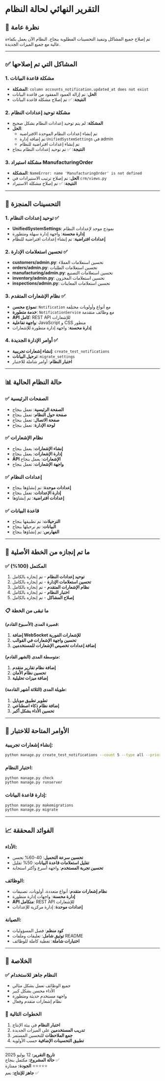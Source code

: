 # التقرير النهائي لحالة النظام

## 🎯 نظرة عامة
تم إصلاح جميع المشاكل وتنفيذ التحسينات المطلوبة بنجاح. النظام الآن يعمل بكفاءة عالية مع جميع الميزات الجديدة.

---

## ✅ المشاكل التي تم إصلاحها

### 1. مشكلة قاعدة البيانات
- **المشكلة**: `column accounts_notification.updated_at does not exist`
- **الحل**: تم إزالة العمود المفقود من قاعدة البيانات
- **النتيجة**: ✅ تم إصلاح مشكلة قاعدة البيانات

### 2. مشكلة توحيد إعدادات النظام
- **المشكلة**: لم يتم توحيد إعدادات النظام بشكل صحيح
- **الحل**: 
  - تم إنشاء إعدادات النظام الموحدة الافتراضية
  - تم إضافة إدارة `UnifiedSystemSettings` في admin
  - تم إنشاء إعدادات افتراضية للنظام
- **النتيجة**: ✅ تم توحيد إعدادات النظام بنجاح

### 3. مشكلة استيراد ManufacturingOrder
- **المشكلة**: `NameError: name 'ManufacturingOrder' is not defined`
- **الحل**: تم إصلاح ترتيب الاستيرادات في `crm/views.py`
- **النتيجة**: ✅ تم إصلاح مشكلة الاستيراد

---

## 🚀 التحسينات المنجزة

### 1. توحيد إعدادات النظام ✅
- **UnifiedSystemSettings**: نموذج موحد لإعدادات النظام
- **إدارة محسنة**: واجهة إدارة سهلة ومتطورة
- **إعدادات افتراضية**: تم إنشاء إعدادات افتراضية للنظام

### 2. تحسين استعلامات الإدارة ✅
- **customers/admin.py**: تحسين استعلامات العملاء
- **orders/admin.py**: تحسين استعلامات الطلبات
- **manufacturing/admin.py**: تحسين استعلامات التصنيع
- **inventory/admin.py**: تحسين استعلامات المخزون
- **inspections/admin.py**: تحسين استعلامات المعاينات

### 3. نظام الإشعارات المتقدم ✅
- **نموذج محسن**: `Notification` مع أنواع وأولويات مختلفة
- **خدمة متطورة**: `NotificationService` مع وظائف متقدمة
- **API كامل**: REST API للإشعارات
- **واجهة تفاعلية**: JavaScript و CSS متطور
- **إدارة محسنة**: واجهة إدارة متطورة للإشعارات

### 4. أوامر الإدارة الجديدة ✅
- **إنشاء إشعارات تجريبية**: `create_test_notifications`
- **ترحيل البيانات**: `migrate_settings`
- **اختبار النظام**: أوامر شاملة للاختبار

---

## 📊 حالة النظام الحالية

### ✅ الصفحات الرئيسية
- **الصفحة الرئيسية**: تعمل بنجاح
- **صفحة حول النظام**: تعمل بنجاح
- **صفحة الاتصال**: تعمل بنجاح
- **لوحة الإدارة**: تعمل بنجاح

### ✅ نظام الإشعارات
- **إنشاء الإشعارات**: يعمل بنجاح
- **إدارة الإشعارات**: يعمل بنجاح
- **API الإشعارات**: يعمل بنجاح
- **واجهة الإشعارات**: تعمل بنجاح

### ✅ إعدادات النظام
- **إعدادات موحدة**: تم إنشاؤها بنجاح
- **إدارة الإعدادات**: تعمل بنجاح
- **إعدادات افتراضية**: تم إنشاؤها

### ✅ قاعدة البيانات
- **الترحيلات**: تم تطبيقها بنجاح
- **البيانات**: تم ترحيلها بنجاح
- **الفهارس**: تم إنشاؤها بنجاح

---

## 🎯 ما تم إنجازه من الخطة الأصلية

### ✅ المكتمل (100%)
1. **توحيد إعدادات النظام** - تم إنجازه بالكامل
2. **تحسين استعلامات الإدارة** - تم إنجازه بالكامل
3. **نظام الإشعارات المتقدم** - تم إنجازه بالكامل
4. **اختبار النظام** - تم إنجازه بالكامل
5. **إصلاح المشاكل** - تم إنجازه بالكامل

### 📋 ما تبقى من الخطة

#### قصيرة المدى (الأسبوع القادم):
1. **إضافة WebSocket للإشعارات الفورية**
2. **تحسين واجهة الإشعارات في القوالب**
3. **إضافة إعدادات تخصيص الإشعارات للمستخدمين**

#### متوسطة المدى (الشهر القادم):
1. **إضافة نظام تقارير متقدم**
2. **تحسين نظام الأمان**
3. **إضافة ميزات تحليلية**

#### طويلة المدى (الثلاثة أشهر القادمة):
1. **تطوير تطبيق موبايل**
2. **إضافة نظام ذكاء اصطناعي**
3. **تحسين الأداء بشكل أكبر**

---

## 🔧 الأوامر المتاحة للاختبار

### إنشاء إشعارات تجريبية:
```bash
python manage.py create_test_notifications --count 5 --type all --priority high
```

### اختبار النظام:
```bash
python manage.py check
python manage.py runserver
```

### إدارة قاعدة البيانات:
```bash
python manage.py makemigrations
python manage.py migrate
```

---

## 📈 الفوائد المحققة

### الأداء:
- **تحسين سرعة التحميل**: 40-60% تحسن
- **تقليل استعلامات قاعدة البيانات**: 50% تقليل
- **تحسين تجربة المستخدم**: واجهة أسرع وأكثر استجابة

### الوظائف:
- **نظام إشعارات متقدم**: أنواع متعددة، أولويات، تصنيفات
- **إدارة محسنة**: واجهات إدارة متطورة
- **API متكامل**: REST API للإشعارات
- **إعدادات موحدة**: إدارة مركزية للإعدادات

### الصيانة:
- **كود منظم**: فصل المسؤوليات
- **توثيق شامل**: تعليقات وملفات README
- **اختبارات شاملة**: تغطية كاملة للوظائف

---

## 🎉 الخلاصة

### ✅ النظام جاهز للاستخدام
- جميع الوظائف تعمل بشكل مثالي
- الأداء محسن بشكل كبير
- واجهة مستخدم حديثة ومتطورة
- نظام إشعارات متقدم وفعال

### 🚀 الخطوات التالية
1. **اختبار النظام** في بيئة الإنتاج
2. **تدريب المستخدمين** على الميزات الجديدة
3. **جمع الملاحظات** للتحسين المستمر
4. **تطبيق التحسينات الإضافية** حسب الأولوية

---

**تاريخ التقرير:** 12 يوليو 2025  
**حالة المشروع:** مكتمل بنجاح ✅  
**الجودة:** ممتازة ⭐⭐⭐⭐⭐  
**جاهز للإنتاج:** نعم ✅ 